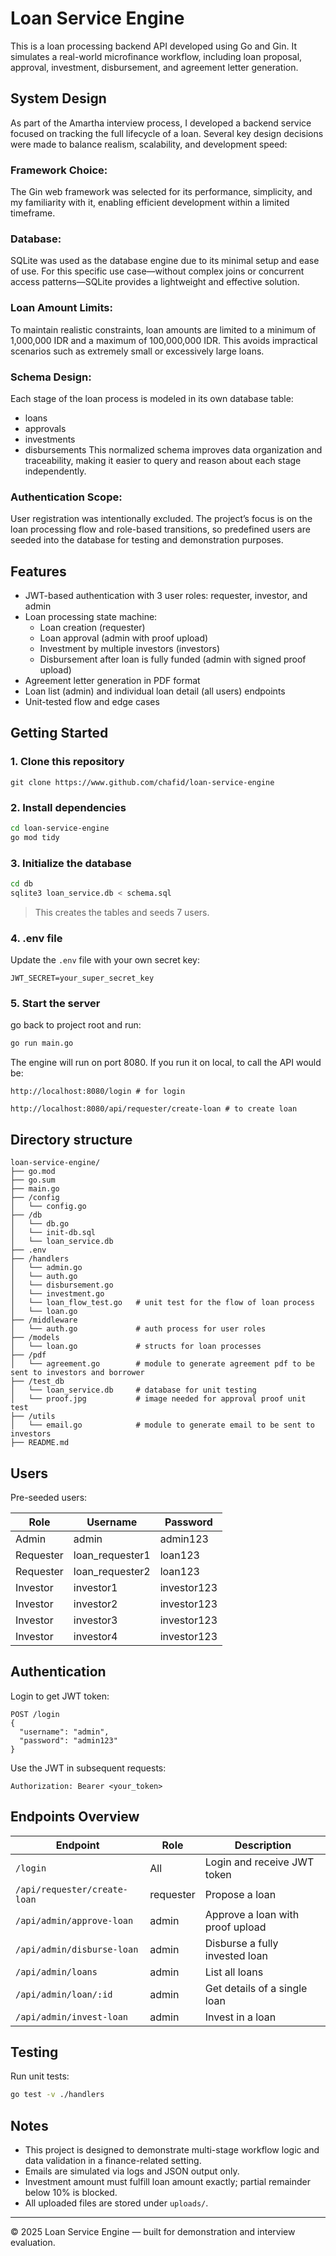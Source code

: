 # Loan Service Engine

This is a loan processing backend API developed using Go and Gin. It simulates a real-world microfinance workflow, including loan proposal, approval, investment, disbursement, and agreement letter generation.

## System Design
As part of the Amartha interview process, I developed a backend service focused on tracking the full lifecycle of a loan. Several key design decisions were made to balance realism, scalability, and development speed:

### Framework Choice:
The Gin web framework was selected for its performance, simplicity, and my familiarity with it, enabling efficient development within a limited timeframe.

### Database:
SQLite was used as the database engine due to its minimal setup and ease of use. For this specific use case—without complex joins or concurrent access patterns—SQLite provides a lightweight and effective solution.

### Loan Amount Limits:
To maintain realistic constraints, loan amounts are limited to a minimum of 1,000,000 IDR and a maximum of 100,000,000 IDR. This avoids impractical scenarios such as extremely small or excessively large loans.

### Schema Design:
Each stage of the loan process is modeled in its own database table:
- loans
- approvals
- investments
- disbursements
This normalized schema improves data organization and traceability, making it easier to query and reason about each stage independently.

### Authentication Scope:

User registration was intentionally excluded. The project’s focus is on the loan processing flow and role-based transitions, so predefined users are seeded into the database for testing and demonstration purposes.

## Features

- JWT-based authentication with 3 user roles: requester, investor, and admin
- Loan processing state machine:
  - Loan creation (requester)
  - Loan approval (admin with proof upload)
  - Investment by multiple investors (investors)
  - Disbursement after loan is fully funded (admin with signed proof upload)
- Agreement letter generation in PDF format
- Loan list (admin) and individual loan detail (all users) endpoints
- Unit-tested flow and edge cases

## Getting Started

### 1. Clone this repository
```
git clone https://www.github.com/chafid/loan-service-engine
```

### 2. Install dependencies

```bash
cd loan-service-engine
go mod tidy
```

### 3. Initialize the database

```bash
cd db
sqlite3 loan_service.db < schema.sql
```

> This creates the tables and seeds 7 users. 

### 4. .env file

Update the `.env` file with your own secret key:

```
JWT_SECRET=your_super_secret_key
```

### 5. Start the server

go back to project root and run:
```bash
go run main.go
```
The engine will run on port 8080. 
If you run it on local, to call the API would be:
```
http://localhost:8080/login # for login
```
```
http://localhost:8080/api/requester/create-loan # to create loan
```

## Directory structure
```
loan-service-engine/
├── go.mod
├── go.sum
├── main.go
├── /config
│   └── config.go 
├── /db
│   └── db.go
│   └── init-db.sql
│   └── loan_service.db 
├── .env
├── /handlers
│   └── admin.go
│   └── auth.go
│   └── disbursement.go
│   └── investment.go
│   └── loan_flow_test.go   # unit test for the flow of loan process
│   └── loan.go
├── /middleware
│   └── auth.go             # auth process for user roles
├── /models
│   └── loan.go             # structs for loan processes
├── /pdf
│   └── agreement.go        # module to generate agreement pdf to be sent to investors and borrower
├── /test_db
│   └── loan_service.db     # database for unit testing
│   └── proof.jpg           # image needed for approval proof unit test
├── /utils
│   └── email.go            # module to generate email to be sent to investors
├── README.md
```

## Users

Pre-seeded users:

| Role        | Username           | Password     |
|-------------|--------------------|--------------|
| Admin       | admin              | admin123     |
| Requester   | loan_requester1    | loan123      |
| Requester   | loan_requester2    | loan123      |
| Investor    | investor1          | investor123  |
| Investor    | investor2          | investor123  |
| Investor    | investor3          | investor123  |
| Investor    | investor4          | investor123  |

## Authentication

Login to get JWT token:

```
POST /login
{
  "username": "admin",
  "password": "admin123"
}
```

Use the JWT in subsequent requests:

```
Authorization: Bearer <your_token>
```

## Endpoints Overview

| Endpoint                        | Role         | Description                        |
|---------------------------------|--------------|------------------------------------|
| `/login`                        | All          | Login and receive JWT token        |
| `/api/requester/create-loan`    | requester    | Propose a loan                     |
| `/api/admin/approve-loan`       | admin        | Approve a loan with proof upload   |
| `/api/admin/disburse-loan`      | admin        | Disburse a fully invested loan     |
| `/api/admin/loans`              | admin        | List all loans                     |
| `/api/admin/loan/:id`           | admin        | Get details of a single loan       |
| `/api/admin/invest-loan`        | admin        | Invest in a loan                   |

## Testing

Run unit tests:

```bash
go test -v ./handlers
```

## Notes

- This project is designed to demonstrate multi-stage workflow logic and data validation in a finance-related setting.
- Emails are simulated via logs and JSON output only.
- Investment amount must fulfill loan amount exactly; partial remainder below 10% is blocked.
- All uploaded files are stored under `uploads/`.



---

© 2025 Loan Service Engine — built for demonstration and interview evaluation.
